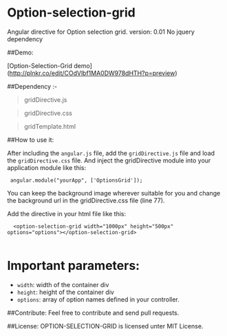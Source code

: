 Option-selection-grid
=====================

Angular directive for Option selection grid. version: 0.01
No jquery dependency

##Demo:

[Option-Selection-Grid demo] (http://plnkr.co/edit/COdVlbf1MA0DW978dHTH?p=preview)

##Dependency :-
> gridDirective.js

> gridDirective.css
 
> gridTemplate.html

##How to use it:

After including the `angular.js` file, add the `gridDirective.js` file and load the `gridDirective.css` file.
And inject the gridDirective module into your application module like this:

   ` angular.module("yourApp", ['OptionsGrid']);`

You can keep the background image wherever suitable for you and change the background url in the gridDirective.css file (line 77).

Add the directive in your html file like this:
```
  <option-selection-grid width="1000px" height="500px" options="options"></option-selection-grid>
  
```
# Important parameters:
* `width`: width of the container div
* `height`: height of the container div
* `options`: array of option names defined in your controller.

##Contribute: 
Feel free to contribute and send pull requests.

##License:
OPTION-SELECTION-GRID is licensed unter MIT License.



